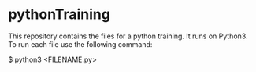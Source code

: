 # pythonTraining

This repository contains the files for a python training.  It runs on Python3.  To run each file use the following command:

$ python3 <FILENAME.py>
